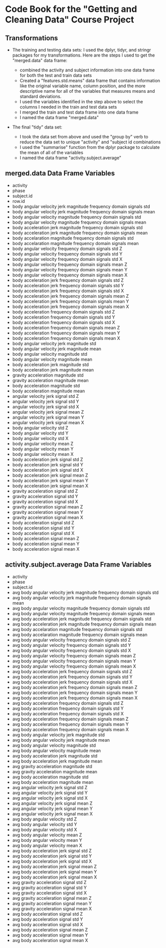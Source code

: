 # Code Book for the "Getting and Cleaning Data" Course Project

## Transformations

- The training and testing data sets: I used the dplyr, tidyr, and stringr packages for my transformations. Here are the steps I used to get the "merged.data" data frame:
  - combined the activity and subject information into one data frame for both the test and train data sets
  - Created a "features.std.means" data frame that contains information like the original variable name, column position, and the more descriptive name for all of the variables that measures means and standard deviations.
  - I used the variables identified in the step above to select the columns I needed in the train and test data sets
  - I merged the train and test data frame into one data frame
  - I named the data frame "merged.data"
  
- The final "tidy" data set:
  - I took the data set from above and used the "group by" verb to reduce the data set to unique "activity" and "subject id combinations
  - I used the "summarise" function from the dplyr package to calculate the mean of all of the variables 
  - I named the data frame "activity.subject.average"
  

## merged.data Data Frame Variables
- activity
- phase
- subject.id
- row.id
- body angular velocity jerk magnitude frequency domain signals std
- body angular velocity jerk magnitude frequency domain signals mean
- body angular velocity magnitude frequency domain signals std
- body angular velocity magnitude frequency domain signals mean
- body acceleration jerk magnitude frequency domain signals std
- body acceleration jerk magnitude frequency domain signals mean
- body accelaration magnitude frequency domain signals std
- body accelaration magnitude frequency domain signals mean
- body angular velocity frequency domain signals std Z
- body angular velocity frequency domain signals std Y
- body angular velocity frequency domain signals std X
- body angular velocity frequency domain signals mean Z
- body angular velocity frequency domain signals mean Y
- body angular velocity frequency domain signals mean X
- body acceleration jerk frequency domain signals std Z
- body acceleration jerk frequency domain signals std Y
- body acceleration jerk frequency domain signals std X
- body acceleration jerk frequency domain signals mean Z
- body acceleration jerk frequency domain signals mean Y
- body acceleration jerk frequency domain signals mean X
- body acceleration frequency domain signals std Z
- body acceleration frequency domain signals std Y
- body acceleration frequency domain signals std X
- body acceleration frequency domain signals mean Z
- body acceleration frequency domain signals mean Y
- body acceleration frequency domain signals mean X
- body angular velocity jerk magnitude std
- body angular velocity jerk magnitude mean
- body angular velocity magnitude std
- body angular velocity magnitude mean
- body acceleration jerk magnitude std
- body acceleration jerk magnitude mean
- gravity acceleration magnitude std
- gravity acceleration magnitude mean
- body acceleration magnitude std
- body acceleration magnitude mean
- angular velocity jerk signal std Z
- angular velocity jerk signal std Y
- angular velocity jerk signal std X
- angular velocity jerk signal mean Z
- angular velocity jerk signal mean Y
- angular velocity jerk signal mean X
- body angular velocity std Z
- body angular velocity std Y
- body angular velocity std X
- body angular velocity mean Z
- body angular velocity mean Y
- body angular velocity mean X
- body acceleration jerk signal std Z
- body acceleration jerk signal std Y
- body acceleration jerk signal std X
- body acceleration jerk signal mean Z
- body acceleration jerk signal mean Y
- body acceleration jerk signal mean X
- gravity acceleration signal std Z
- gravity acceleration signal std Y
- gravity acceleration signal std X
- gravity acceleration signal mean Z
- gravity acceleration signal mean Y
- gravity acceleration signal mean X
- body acceleration signal std Z
- body acceleration signal std Y
- body acceleration signal std X
- body acceleration signal mean Z
- body acceleration signal mean Y
- body acceleration signal mean X


## activity.subject.average Data Frame Variables
- activity
- phase
- subject.id
- avg body angular velocity jerk magnitude frequency domain signals std
- avg body angular velocity jerk magnitude frequency domain signals mean
- avg body angular velocity magnitude frequency domain signals std
- avg body angular velocity magnitude frequency domain signals mean
- avg body acceleration jerk magnitude frequency domain signals std
- avg body acceleration jerk magnitude frequency domain signals mean
- avg body accelaration magnitude frequency domain signals std
- avg body accelaration magnitude frequency domain signals mean
- avg body angular velocity frequency domain signals std Z
- avg body angular velocity frequency domain signals std Y
- avg body angular velocity frequency domain signals std X
- avg body angular velocity frequency domain signals mean Z
- avg body angular velocity frequency domain signals mean Y
- avg body angular velocity frequency domain signals mean X
- avg body acceleration jerk frequency domain signals std Z
- avg body acceleration jerk frequency domain signals std Y
- avg body acceleration jerk frequency domain signals std X
- avg body acceleration jerk frequency domain signals mean Z
- avg body acceleration jerk frequency domain signals mean Y
- avg body acceleration jerk frequency domain signals mean X
- avg body acceleration frequency domain signals std Z
- avg body acceleration frequency domain signals std Y
- avg body acceleration frequency domain signals std X
- avg body acceleration frequency domain signals mean Z
- avg body acceleration frequency domain signals mean Y
- avg body acceleration frequency domain signals mean X
- avg body angular velocity jerk magnitude std
- avg body angular velocity jerk magnitude mean
- avg body angular velocity magnitude std
- avg body angular velocity magnitude mean
- avg body acceleration jerk magnitude std
- avg body acceleration jerk magnitude mean
- avg gravity acceleration magnitude std
- avg gravity acceleration magnitude mean
- avg body acceleration magnitude std
- avg body acceleration magnitude mean
- avg angular velocity jerk signal std Z
- avg angular velocity jerk signal std Y
- avg angular velocity jerk signal std X
- avg angular velocity jerk signal mean Z
- avg angular velocity jerk signal mean Y
- avg angular velocity jerk signal mean X
- avg body angular velocity std Z
- avg body angular velocity std Y
- avg body angular velocity std X
- avg body angular velocity mean Z
- avg body angular velocity mean Y
- avg body angular velocity mean X
- avg body acceleration jerk signal std Z
- avg body acceleration jerk signal std Y
- avg body acceleration jerk signal std X
- avg body acceleration jerk signal mean Z
- avg body acceleration jerk signal mean Y
- avg body acceleration jerk signal mean X
- avg gravity acceleration signal std Z
- avg gravity acceleration signal std Y
- avg gravity acceleration signal std X
- avg gravity acceleration signal mean Z
- avg gravity acceleration signal mean Y
- avg gravity acceleration signal mean X
- avg body acceleration signal std Z
- avg body acceleration signal std Y
- avg body acceleration signal std X
- avg body acceleration signal mean Z
- avg body acceleration signal mean Y
- avg body acceleration signal mean X

